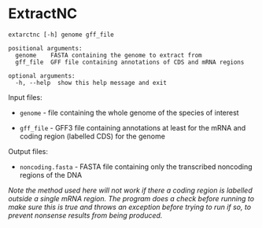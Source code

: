 # ExtractNC

```
extarctnc [-h] genome gff_file

positional arguments:
  genome  	FASTA containing the genome to extract from
  gff_file	GFF file containing annotations of CDS and mRNA regions

optional arguments:
  -h, --help  show this help message and exit
```

Input files:

- `genome` - file containing the whole genome of the species of interest

- `gff_file` - GFF3 file containing annotations at least for the mRNA and coding region (labelled CDS) for the genome

Output files:

- `noncoding.fasta` - FASTA file containing only the transcribed noncoding regions of the DNA

*Note the method used here will not work if there a coding region is labelled outside a single mRNA region. The program does a check before running to make sure this is true and throws an exception before trying to run if so, to prevent nonsense results from being produced.*

